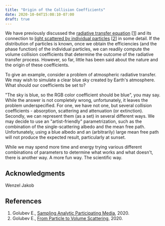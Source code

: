 ```yaml
---
title: "Origin of the Collision Coefficients"
date: 2020-10-04T15:08:10-07:00
draft: true
---
```


We have previously discussed the [radiative transfer equation](/post/analytic-media/) [[1](#references)] and its connection to [light scattered by individual particles](/post/particle-volume/) [[2](#references)] in some detail. If the distribution of particles is known, once we obtain the efficiencies (and the phase function) of the individual particles, we can readily compute the volume collision coefficients that determine the outcome of the radiative transfer process. However, so far, little has been said about the nature and the origin of these coefficients.

To give an example, consider a problem of atmospheric radiative transfer. We may wish to simulate a clear blue sky created by Earth's atmosphere. What should our coefficients be set to?

"The sky is blue, so the RGB color coefficient should be blue", you may say. While the answer is not completely wrong, unfortunately, it leaves the problem underspecified. For one, we have not one, but several collision coefficients - absorption, scattering and attenuation (or extinction). Secondly, we can represent them (as a set) in several different ways. We may decide to use an "artist-friendly" parametrization, such as the combination of the single-scattering albedo and the mean free path. Unfortunately, using a blue albedo and an (arbitrarily) large mean free path will not produce the expected result, particularly at sunset.

While we may spend more time and energy trying various different combinations of parameters to determine what works and what doesn't, there is another way. A more fun way. The scientific way.

<!--more-->


## Acknowledgments

Wenzel Jakob

## References

1. Golubev E., [Sampling Analytic Participating Media](/post/analytic-media/), 2020.
2. Golubev E., [From Particle to Volume Scattering](/post/particle-volume/), 2020.
